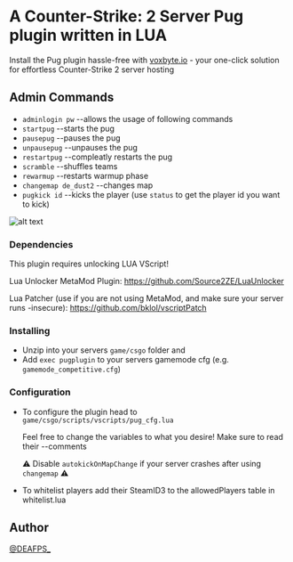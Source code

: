 # A Counter-Strike: 2 Server Pug plugin written in LUA

Install the Pug plugin hassle-free with [voxbyte.io](https://vbl.ink/voxbyteshort) - your one-click solution for effortless Counter-Strike 2 server hosting

## Admin Commands

- `adminlogin pw`        --allows the usage of following commands
- `startpug`             --starts the pug
- `pausepug`             --pauses the pug
- `unpausepug`           --unpauses the pug
- `restartpug`           --compleatly restarts the pug
- `scramble`             --shuffles teams
- `rewarmup`             --restarts warmup phase
- `changemap de_dust2`   --changes map
- `pugkick id`           --kicks the player (use `status` to get the player id you want to kick)

![alt text](https://i.imgur.com/mblcbTI.jpeg)

### Dependencies

This plugin requires unlocking LUA VScript!

Lua Unlocker MetaMod Plugin: https://github.com/Source2ZE/LuaUnlocker

Lua Patcher (use if you are not using MetaMod, and make sure your server runs -insecure): https://github.com/bklol/vscriptPatch

### Installing

* Unzip into your servers `game/csgo` folder and
* Add `exec pugplugin` to your servers gamemode cfg (e.g. `gamemode_competitive.cfg`)

### Configuration

* To configure the plugin head to `game/csgo/scripts/vscripts/pug_cfg.lua`

  Feel free to change the variables to what you desire! Make sure to read their --comments

  ⚠ Disable `autokickOnMapChange` if your server crashes after using `changemap` ⚠
  
* To whitelist players add their SteamID3 to the allowedPlayers table in whitelist.lua


## Author
[@DEAFPS_](https://twitter.com/deafps_)
